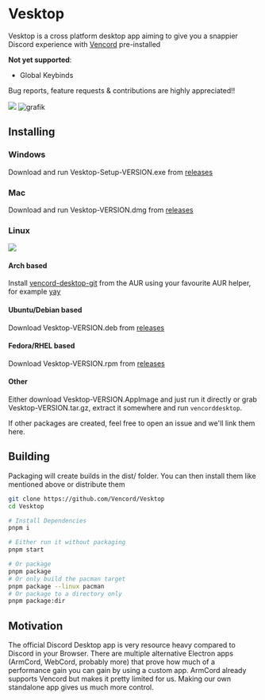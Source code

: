 # Vesktop

Vesktop is a cross platform desktop app aiming to give you a snappier Discord experience with [Vencord](https://github.com/Vendicated/Vencord) pre-installed

**Not yet supported**:
- Global Keybinds

Bug reports, feature requests & contributions are highly appreciated!!

![](https://github.com/Vencord/Vesktop/assets/45497981/8608a899-96a9-4027-9725-2cb02ba189fd)
![grafik](https://github.com/Vencord/Vesktop/assets/45497981/8701e5de-52c4-4346-a990-719cb971642e)


## Installing

### Windows

Download and run Vesktop-Setup-VERSION.exe from [releases](https://github.com/Vencord/Vesktop/releases/latest)

### Mac

Download and run Vesktop-VERSION.dmg from [releases](https://github.com/Vencord/Vesktop/releases/latest)

### Linux

[![](https://dl.flathub.org/assets/badges/flathub-badge-en.svg)](https://flathub.org/apps/dev.vencord.Vesktop)

#### Arch based

Install [vencord-desktop-git](https://aur.archlinux.org/packages/vencord-desktop-git) from the AUR using your favourite AUR helper, for example [yay](https://github.com/Jguer/yay)

#### Ubuntu/Debian based

Download Vesktop-VERSION.deb from [releases](https://github.com/Vencord/Vesktop/releases/latest)

#### Fedora/RHEL based

Download Vesktop-VERSION.rpm from [releases](https://github.com/Vencord/Vesktop/releases/latest)

#### Other

Either download Vesktop-VERSION.AppImage and just run it directly or grab Vesktop-VERSION.tar.gz, extract it somewhere and run `vencorddesktop`.

If other packages are created, feel free to open an issue and we'll link them here.

## Building

Packaging will create builds in the dist/ folder. You can then install them like mentioned above or distribute them

```sh
git clone https://github.com/Vencord/Vesktop
cd Vesktop

# Install Dependencies
pnpm i

# Either run it without packaging
pnpm start

# Or package
pnpm package
# Or only build the pacman target
pnpm package --linux pacman
# Or package to a directory only
pnpm package:dir
```

## Motivation

The official Discord Desktop app is very resource heavy compared to Discord in your Browser. There are multiple alternative Electron apps (ArmCord, WebCord, probably more) that prove how much of a performance gain you can gain by using a custom app. ArmCord already supports Vencord but makes it pretty limited for us. Making our own standalone app gives us much more control.
